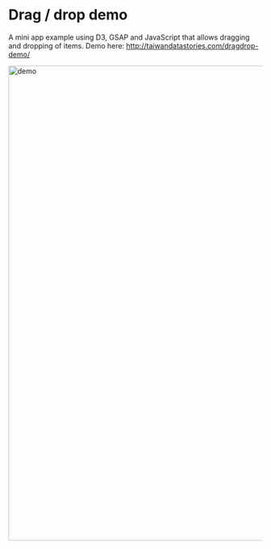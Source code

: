 # Drag / drop demo

A mini app example using D3, GSAP and JavaScript that allows dragging and dropping of items.
Demo here: http://taiwandatastories.com/dragdrop-demo/

<img width="941" alt="demo" src="https://github.com/jhjanicki/dragdrop_demo/assets/6565011/71947764-db75-4fb1-85bf-bc3f787a7f71">

